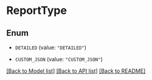 # ReportType

## Enum


* `DETAILED` (value: `"DETAILED"`)

* `CUSTOM_JSON` (value: `"CUSTOM_JSON"`)


[[Back to Model list]](../README.md#documentation-for-models) [[Back to API list]](../README.md#documentation-for-api-endpoints) [[Back to README]](../README.md)


